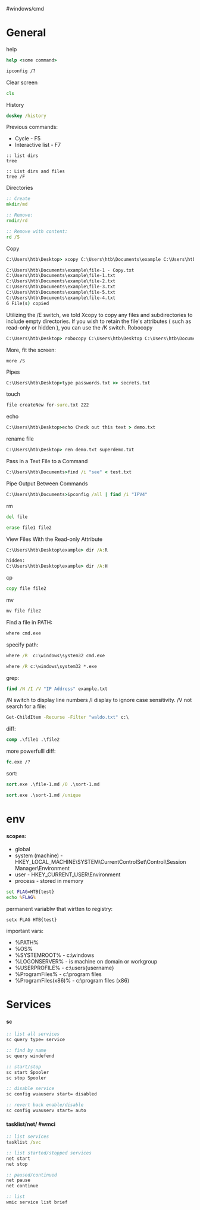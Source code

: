 #windows/cmd
# General
help
```cmd
help <some command>

ipconfig /?
```
Clear screen
```cmd
cls
```
History
```cmd
doskey /history
```
Previous commands: 
* Cycle - F5
* Interactive list - F7
```cmd.exe
:: list dirs
tree

:: List dirs and files
tree /F
```
Directories
```cmd
:: Create
mkdir/md

:: Remove:
rmdir/rd

:: Remove with content:
rd /S
```
Copy
```cmd
C:\Users\htb\Desktop> xcopy C:\Users\htb\Documents\example C:\Users\htb\Desktop\ /E

C:\Users\htb\Documents\example\file-1 - Copy.txt
C:\Users\htb\Documents\example\file-1.txt
C:\Users\htb\Documents\example\file-2.txt
C:\Users\htb\Documents\example\file-3.txt
C:\Users\htb\Documents\example\file-5.txt
C:\Users\htb\Documents\example\‎file-4.txt
6 File(s) copied
```
Utilizing the /E switch, we told Xcopy to copy any files and subdirectories to include empty directories.
If you wish to retain the file's attributes ( such as read-only or hidden ), you can use the /K switch.
Robocopy
```cmd
C:\Users\htb\Desktop> robocopy C:\Users\htb\Desktop C:\Users\htb\Documents\
```
More, fit the screen:
```cms
more /S
```
Pipes
```cmd
C:\Users\htb\Desktop>type passwords.txt >> secrets.txt
```
touch
```cmd
file createNew for-sure.txt 222
```
echo
```cmd
C:\Users\htb\Desktop>echo Check out this text > demo.txt
```
rename file
```cmd
C:\Users\htb\Desktop> ren demo.txt superdemo.txt
```
Pass in a Text File to a Command
```cmd
C:\Users\htb\Documents>find /i "see" < test.txt
```
Pipe Output Between Commands
```cmd
C:\Users\htb\Documents>ipconfig /all | find /i "IPV4"
```
rm
```cmd
del file

erase file1 file2
```
View Files With the Read-only Attribute
```cmd
C:\Users\htb\Desktop\example> dir /A:R

hidden:
C:\Users\htb\Desktop\example> dir /A:H
```
cp
```cmd
copy file file2
```
mv
```cmd
mv file file2
```
Find a file in PATH:
```cmd
where cmd.exe
```
specify path:
```cmd
where /R  c:\windows\system32 cmd.exe

where /R c:\windows\system32 *.exe
```
grep:
```cmd
find /N /I /V "IP Address" example.txt  
```
 /N switch to display line numbers
 /I display to ignore case sensitivity.
 /V not
search for a file:
```cmd
Get-ChildItem -Recurse -Filter "waldo.txt" c:\ 
```
diff:
```cmd
comp .\file1 .\file2
```
more powerfulll diff:
```cmd
fc.exe /?
```
sort:
```cmd
sort.exe .\file-1.md /O .\sort-1.md

sort.exe .\sort-1.md /unique
```
# env
#### scopes: 
* global
* system (machine) - HKEY_LOCAL_MACHINE\SYSTEM\CurrentControlSet\Control\Session Manager\Environment
* user - HKEY_CURRENT_USER\Environment
* process - stored in memory
```cmd
set FLAG=HTB{test}
echo %FLAG%
```
permanent variablw that wirtten to registry:
```
setx FLAG HTB{test}
```
important vars:
* %PATH%
* %OS%
* %SYSTEMROOT% - c:\windows
* %LOGONSERVER% - is machine on domain or workgroup
* %USERPROFILE% - c:\users\{username}
* %ProgramFiles% - c:\program files
* %ProgramFiles(x86)% - c:\program files (x86)
# Services
#### sc
```cmd
:: list all services
sc query type= service

:: find by name
sc query windefend 

:: start/stop
sc start Spooler
sc stop Spooler

:: disable service
sc config wuauserv start= disabled

:: revert back enable/disable
sc config wuauserv start= auto
```
#### tasklist/net/ #wmci
```cmd
:: list services
tasklist /svc

:: list started/stopped services
net start
net stop

:: paused/continued
net pause
net continue

:: list
wmic service list brief
```
